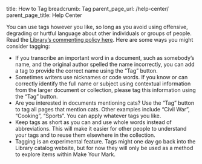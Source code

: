 title: How to Tag
breadcrumb: Tag
parent_page_url: /help-center/
parent_page_title: Help Center

You can use tags however you like, so long as you avoid using offensive, degrading or hurtful language about other individuals or groups of people. Read the [Library’s commenting policy here](https://www.loc.gov/legal/comment-and-posting-policy/). Here are some ways you might consider tagging:

-   If you transcribe an important word in a document, such as somebody’s name, and the original author spelled the name incorrectly, you can add a tag to provide the correct name using the “Tag” button.
-   Sometimes writers use nicknames or code words. If you know or can correctly identify the full name or subject using contextual information from the larger document or collection, please tag this information using the “Tag” button.
-   Are you interested in documents mentioning cats? Use the “Tag” button to tag all pages that mention cats. Other examples include “Civil War”, “Cooking”, “Sports”. You can apply whatever tags you like.
-   Keep tags as short as you can and use whole words instead of abbreviations. This will make it easier for other people to understand your tags and to reuse them elsewhere in the collection.
-   Tagging is an experimental feature. Tags might one day go back into the Library catalog website, but for now they will only be used as a method to explore items within Make Your Mark.
